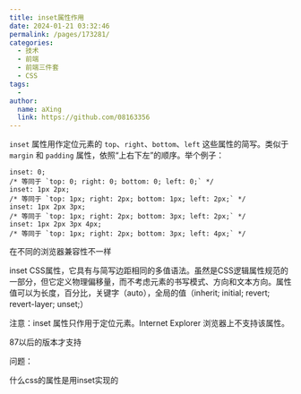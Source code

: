 ```yaml
---
title: inset属性作用
date: 2024-01-21 03:32:46
permalink: /pages/173281/
categories:
  - 技术
  - 前端
  - 前端三件套
  - CSS
tags:
  - 
author: 
  name: aXing
  link: https://github.com/08163356
---
```

`inset` 属性用作定位元素的 `top`、`right`、`bottom`、`left` 这些属性的简写。类似于 `margin` 和 `padding` 属性，依照“上右下左”的顺序。举个例子：

```
inset: 0; 
/* 等同于 `top: 0; right: 0; bottom: 0; left: 0;` */
inset: 1px 2px; 
/* 等同于 `top: 1px; right: 2px; bottom: 1px; left: 2px;` */
inset: 1px 2px 3px; 
/* 等同于 `top: 1px; right: 2px; bottom: 3px; left: 2px;` */
inset: 1px 2px 3px 4px; 
/* 等同于 `top: 1px; right: 2px; bottom: 3px; left: 4px;` */
```

在不同的浏览器兼容性不一样

inset CSS属性，它具有与简写边距相同的多值语法。虽然是CSS逻辑属性规范的一部分，但它定义物理偏移量，而不考虑元素的书写模式、方向和文本方向。属性值可以为长度，百分比，关键字（auto），全局的值（inherit; initial; revert; revert-layer; unset;）


注意：inset 属性只作用于定位元素。Internet Explorer 浏览器上不支持该属性。

87以后的版本才支持

问题：

什么css的属性是用inset实现的
